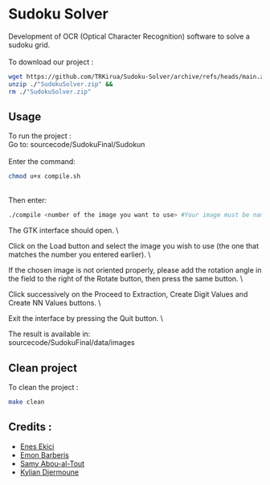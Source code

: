 # Sudoku Solver
Development of OCR (Optical Character Recognition) software to solve a sudoku grid.\
\
To download our project :
```bash
wget https://github.com/TRKirua/Sudoku-Solver/archive/refs/heads/main.zip -O "SudokuSolver.zip" &&
unzip ./"SudokuSolver.zip" &&
rm ./"SudokuSolver.zip"
```

## Usage
To run the project :\
Go to: sourcecode/SudokuFinal/Sudokun \
\
Enter the command:
```bash
chmod u+x compile.sh
```
\
Then enter:
```bash
./compile <number of the image you want to use> #Your image must be named with this form "SudokuGrid<numberOfYourImage>"
```

The GTK interface should open. \

Click on the Load button and select the image you wish to use (the one that matches the number you entered earlier). \

If the chosen image is not oriented properly, please add the rotation angle in the field to the right of the Rotate button, then press the same button. \

Click successively on the Proceed to Extraction, Create Digit Values and Create NN Values buttons. \

Exit the interface by pressing the Quit button. \

The result is available in: \
sourcecode/SudokuFinal/data/images

## Clean project
To clean the project :
```bash
make clean
```

## Credits :
 * [Enes Ekici](https://github.com/TRKirua)
 * [Emon Barberis](https://github.com/EmonBar)
 * [Samy Abou-al-Tout](https://github.com/locovamos)
 * [Kylian Djermoune]()
